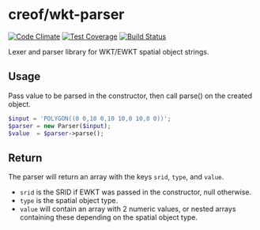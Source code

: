 # creof/wkt-parser

[![Code Climate](https://codeclimate.com/github/creof/wkt-parser/badges/gpa.svg)](https://codeclimate.com/github/creof/wkt-parser)
[![Test Coverage](https://codeclimate.com/github/creof/wkt-parser/badges/coverage.svg)](https://codeclimate.com/github/creof/wkt-parser/coverage)
[![Build Status](https://travis-ci.org/creof/wkt-parser.svg?branch=master)](https://travis-ci.org/creof/wkt-parser)

Lexer and parser library for WKT/EWKT spatial object strings.

## Usage

Pass value to be parsed in the constructor, then call parse() on the created object.

```php
$input = 'POLYGON((0 0,10 0,10 10,0 10,0 0))';
$parser = new Parser($input);
$value  = $parser->parse();
```

## Return

The parser will return an array with the keys ```srid```, ```type```, and ```value```.
- ```srid``` is the SRID if EWKT was passed in the constructor, null otherwise.
- ```type``` is the spatial object type.
- ```value``` will contain an array with 2 numeric values, or nested arrays containing these depending on the spatial object type.
